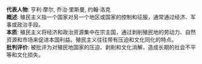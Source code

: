 
**代表人物**: 亨利·摩尔, 乔治·里斯曼, 约翰·洛克  
**概述**: 殖民主义指一个国家对另一个地区或国家的控制和征服，通常通过经济、军事或政治手段。  
**本质**: 殖民主义将经济和政治资源集中在宗主国，通过剥削殖民地的劳动力、自然资源和市场来促进本国利益。殖民主义往往带有压迫和文化同化的特点。  
**批判评价**: 被批评为对殖民地国家的压迫、剥削和文化消解，造成长期的社会不平等和文化损失。